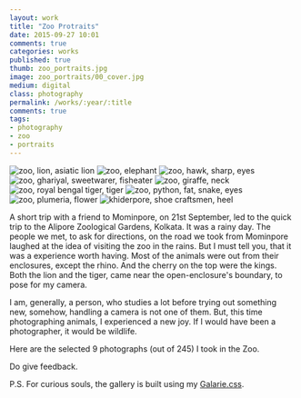 ```yaml
---
layout: work
title: "Zoo Protraits"
date: 2015-09-27 10:01
comments: true
categories: works
published: true
thumb: zoo_portraits.jpg
image: zoo_portraits/00_cover.jpg
medium: digital
class: photography
permalink: /works/:year/:title
comments: true
tags:
- photography
- zoo
- portraits
---
```


<div class="fotorama" data-keyboard="true" data-arrows="true" data-click="true" data-swipe="true" data-autoplay="true" data-loop="true">
    <img src="/images/works/zoo_portraits/01_lion.jpg" alt="zoo, lion, asiatic lion" data-caption="The Majestic Asiatic Lion">
    <img src="/images/works/zoo_portraits/02_elephant.jpg" alt="zoo, elephant" data-caption="Baby Elephant">
    <img src="/images/works/zoo_portraits/03_hawk.jpg" alt="zoo, hawk, sharp, eyes" data-caption="Black Kite">
    <img src="/images/works/zoo_portraits/04_ghariyal.jpg" alt="zoo, ghariyal, sweetwarer, fisheater" data-caption="Ghariyal">
    <img src="/images/works/zoo_portraits/05_giraffe.jpg" alt="zoo, giraffe, neck" data-caption="A Full-Grown Giraffe's Neck">
    <img src="/images/works/zoo_portraits/06_royal_bengal_tiger.jpg" alt="zoo, royal bengal tiger, tiger" data-caption="A Ferocious Royal Bengal Tiger">
    <img src="/images/works/zoo_portraits/07_python.jpg" alt="zoo, python, fat, snake, eyes" data-caption="Python">
    <img src="/images/works/zoo_portraits/08_kath_golap.jpg" alt="zoo, plumeria, flower" data-caption="White Firangipani or Plumeria Flower">
    <img src="/images/works/zoo_portraits/09_craftsman.jpg" alt="khiderpore, shoe craftsmen, heel" data-caption="A Craftsman working in a Heel Manufacturing Company in Mominpore">
</div>

A short trip with a friend to Mominpore, on 21st September, led to the quick trip to the Alipore Zoological Gardens, Kolkata. It was a rainy day. The people we met, to ask for directions, on the road we took from Mominpore laughed at the idea of visiting the zoo in the rains. But I must tell you, that it was a experience worth having. Most of the animals were out from their enclosures, except the rhino. And the cherry on the top were the kings. Both the lion and the tiger, came near the open-enclosure's boundary, to pose for my camera.

I am, generally, a person, who studies a lot before trying out something new, somehow, handling a camera is not one of them. But, this time photographing animals, I experienced a new joy. If I would have been a photographer, it would be wildlife.

Here are the selected 9 photographs (out of 245) I took in the Zoo.

Do give feedback.

P.S. For curious souls, the gallery is built using my [Galarie.css](http://upamanyu.in/galarie-css/).